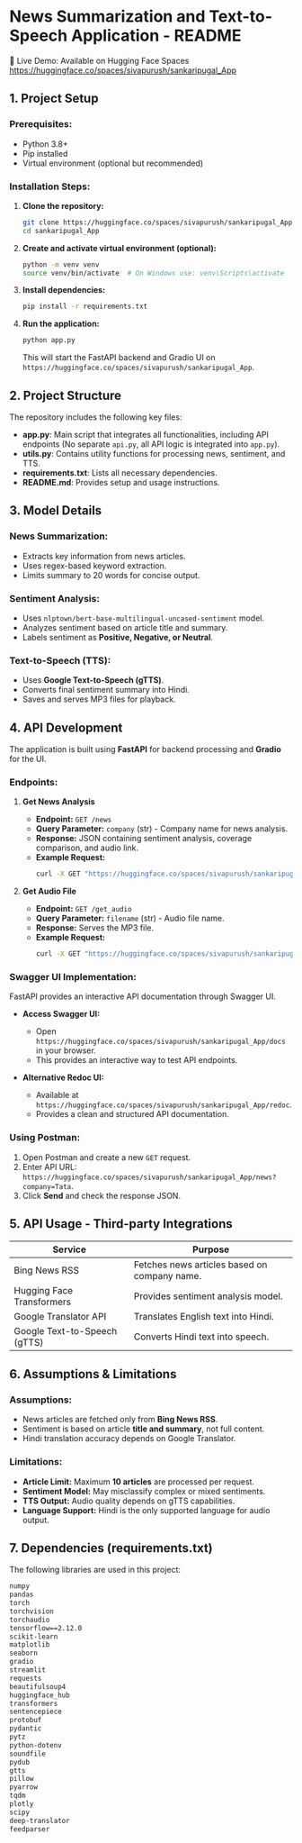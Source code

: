 # News Summarization and Text-to-Speech Application - README

🔗 Live Demo: Available on Hugging Face Spaces
https://huggingface.co/spaces/sivapurush/sankaripugal_App

## 1. Project Setup

### Prerequisites:
- Python 3.8+
- Pip installed
- Virtual environment (optional but recommended)

### Installation Steps:
1. **Clone the repository:**
   ```bash
   git clone https://huggingface.co/spaces/sivapurush/sankaripugal_App
   cd sankaripugal_App
   ```
2. **Create and activate virtual environment (optional):**
   ```bash
   python -m venv venv
   source venv/bin/activate  # On Windows use: venv\Scripts\activate
   ```
3. **Install dependencies:**
   ```bash
   pip install -r requirements.txt
   ```
4. **Run the application:**
   ```bash
   python app.py
   ```
   This will start the FastAPI backend and Gradio UI on `https://huggingface.co/spaces/sivapurush/sankaripugal_App`.

## 2. Project Structure
The repository includes the following key files:
- **app.py**: Main script that integrates all functionalities, including API endpoints (No separate `api.py`, all API logic is integrated into `app.py`).
- **utils.py**: Contains utility functions for processing news, sentiment, and TTS.
- **requirements.txt**: Lists all necessary dependencies.
- **README.md**: Provides setup and usage instructions.

## 3. Model Details

### News Summarization:
- Extracts key information from news articles.
- Uses regex-based keyword extraction.
- Limits summary to 20 words for concise output.

### Sentiment Analysis:
- Uses `nlptown/bert-base-multilingual-uncased-sentiment` model.
- Analyzes sentiment based on article title and summary.
- Labels sentiment as **Positive, Negative, or Neutral**.

### Text-to-Speech (TTS):
- Uses **Google Text-to-Speech (gTTS)**.
- Converts final sentiment summary into Hindi.
- Saves and serves MP3 files for playback.

## 4. API Development
The application is built using **FastAPI** for backend processing and **Gradio** for the UI.

### Endpoints:
1. **Get News Analysis**
   - **Endpoint:** `GET /news`
   - **Query Parameter:** `company` (str) - Company name for news analysis.
   - **Response:** JSON containing sentiment analysis, coverage comparison, and audio link.
   - **Example Request:**
     ```bash
     curl -X GET "https://huggingface.co/spaces/sivapurush/sankaripugal_App/news?company=Tata"
     ```

2. **Get Audio File**
   - **Endpoint:** `GET /get_audio`
   - **Query Parameter:** `filename` (str) - Audio file name.
   - **Response:** Serves the MP3 file.
   - **Example Request:**
     ```bash
     curl -X GET "https://huggingface.co/spaces/sivapurush/sankaripugal_App/get_audio?filename=abc123.mp3"
     ```

### Swagger UI Implementation:
FastAPI provides an interactive API documentation through Swagger UI.

- **Access Swagger UI:**
  - Open `https://huggingface.co/spaces/sivapurush/sankaripugal_App/docs` in your browser.
  - This provides an interactive way to test API endpoints.

- **Alternative Redoc UI:**
  - Available at `https://huggingface.co/spaces/sivapurush/sankaripugal_App/redoc`.
  - Provides a clean and structured API documentation.

### Using Postman:
1. Open Postman and create a new `GET` request.
2. Enter API URL: `https://huggingface.co/spaces/sivapurush/sankaripugal_App/news?company=Tata`.
3. Click **Send** and check the response JSON.

## 5. API Usage - Third-party Integrations

| Service       | Purpose  |
|--------------|----------|
| Bing News RSS | Fetches news articles based on company name. |
| Hugging Face Transformers | Provides sentiment analysis model. |
| Google Translator API | Translates English text into Hindi. |
| Google Text-to-Speech (gTTS) | Converts Hindi text into speech. |

## 6. Assumptions & Limitations

### Assumptions:
- News articles are fetched only from **Bing News RSS**.
- Sentiment is based on article **title and summary**, not full content.
- Hindi translation accuracy depends on Google Translator.

### Limitations:
- **Article Limit:** Maximum **10 articles** are processed per request.
- **Sentiment Model:** May misclassify complex or mixed sentiments.
- **TTS Output:** Audio quality depends on gTTS capabilities.
- **Language Support:** Hindi is the only supported language for audio output.

## 7. Dependencies (requirements.txt)
The following libraries are used in this project:
```txt
numpy
pandas
torch
torchvision
torchaudio
tensorflow==2.12.0
scikit-learn
matplotlib
seaborn
gradio
streamlit
requests
beautifulsoup4
huggingface_hub
transformers
sentencepiece
protobuf
pydantic
pytz
python-dotenv
soundfile
pydub
gtts
pillow
pyarrow
tqdm
plotly
scipy
deep-translator
feedparser
```


